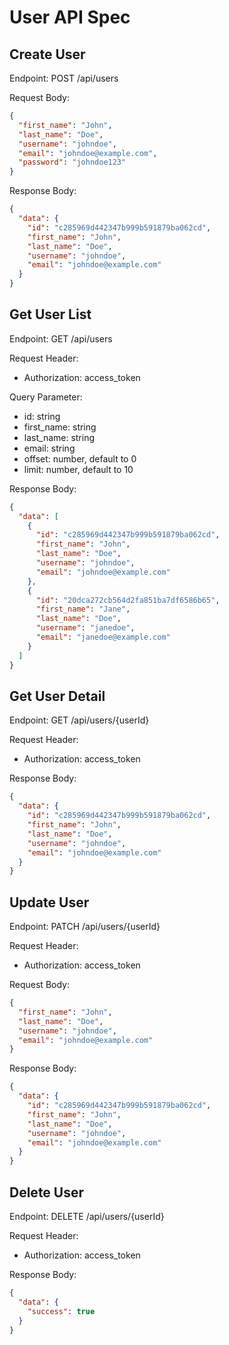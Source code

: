# User API Spec

## Create User

Endpoint: POST /api/users

Request Body:

```json
{
  "first_name": "John",
  "last_name": "Doe",
  "username": "johndoe",
  "email": "johndoe@example.com",
  "password": "johndoe123"
}
```

Response Body:

```json
{
  "data": {
    "id": "c285969d442347b999b591879ba062cd",
    "first_name": "John",
    "last_name": "Doe",
    "username": "johndoe",
    "email": "johndoe@example.com"
  }
}
```

## Get User List

Endpoint: GET /api/users

Request Header:

- Authorization: access_token

Query Parameter:

- id: string
- first_name: string
- last_name: string
- email: string
- offset: number, default to 0
- limit: number, default to 10

Response Body:

```json
{
  "data": [
    {
      "id": "c285969d442347b999b591879ba062cd",
      "first_name": "John",
      "last_name": "Doe",
      "username": "johndoe",
      "email": "johndoe@example.com"
    },
    {
      "id": "20dca272cb564d2fa851ba7df6586b65",
      "first_name": "Jane",
      "last_name": "Doe",
      "username": "janedoe",
      "email": "janedoe@example.com"
    }
  ]
}
```

## Get User Detail

Endpoint: GET /api/users/{userId}

Request Header:

- Authorization: access_token

Response Body:

```json
{
  "data": {
    "id": "c285969d442347b999b591879ba062cd",
    "first_name": "John",
    "last_name": "Doe",
    "username": "johndoe",
    "email": "johndoe@example.com"
  }
}
```

## Update User

Endpoint: PATCH /api/users/{userId}

Request Header:

- Authorization: access_token

Request Body:

```json
{
  "first_name": "John",
  "last_name": "Doe",
  "username": "johndoe",
  "email": "johndoe@example.com"
}
```

Response Body:

```json
{
  "data": {
    "id": "c285969d442347b999b591879ba062cd",
    "first_name": "John",
    "last_name": "Doe",
    "username": "johndoe",
    "email": "johndoe@example.com"
  }
}
```

## Delete User

Endpoint: DELETE /api/users/{userId}

Request Header:

- Authorization: access_token

Response Body:

```json
{
  "data": {
    "success": true
  }
}
```
